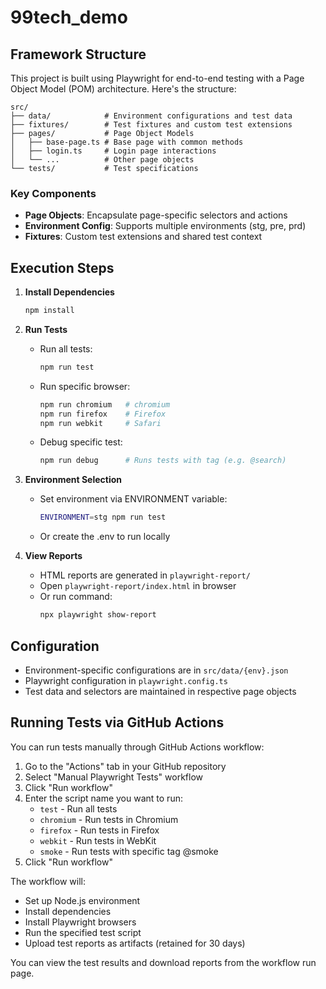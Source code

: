 # 99tech_demo

## Framework Structure

This project is built using Playwright for end-to-end testing with a Page Object Model (POM) architecture. Here's the structure:

```
src/
├── data/            # Environment configurations and test data
├── fixtures/        # Test fixtures and custom test extensions
├── pages/           # Page Object Models
│   ├── base-page.ts # Base page with common methods
│   ├── login.ts     # Login page interactions
│   └── ...          # Other page objects
└── tests/           # Test specifications
```

### Key Components

- **Page Objects**: Encapsulate page-specific selectors and actions
- **Environment Config**: Supports multiple environments (stg, pre, prd)
- **Fixtures**: Custom test extensions and shared test context

## Execution Steps

1. **Install Dependencies**

   ```bash
   npm install
   ```

2. **Run Tests**

   - Run all tests:
     ```bash
     npm run test
     ```
   - Run specific browser:
     ```bash
     npm run chromium   # chromium
     npm run firefox    # Firefox
     npm run webkit     # Safari
     ```
   - Debug specific test:
     ```bash
     npm run debug      # Runs tests with tag (e.g. @search)
     ```

3. **Environment Selection**

   - Set environment via ENVIRONMENT variable:
     ```bash
     ENVIRONMENT=stg npm run test
     ```
   - Or create the .env to run locally

4. **View Reports**
   - HTML reports are generated in `playwright-report/`
   - Open `playwright-report/index.html` in browser
   - Or run command:
     ```bash
     npx playwright show-report
     ```

## Configuration

- Environment-specific configurations are in `src/data/{env}.json`
- Playwright configuration in `playwright.config.ts`
- Test data and selectors are maintained in respective page objects

## Running Tests via GitHub Actions

You can run tests manually through GitHub Actions workflow:

1. Go to the "Actions" tab in your GitHub repository
2. Select "Manual Playwright Tests" workflow
3. Click "Run workflow"
4. Enter the script name you want to run:
   - `test` - Run all tests
   - `chromium` - Run tests in Chromium
   - `firefox` - Run tests in Firefox
   - `webkit` - Run tests in WebKit
   - `smoke` - Run tests with specific tag @smoke
5. Click "Run workflow"

The workflow will:

- Set up Node.js environment
- Install dependencies
- Install Playwright browsers
- Run the specified test script
- Upload test reports as artifacts (retained for 30 days)

You can view the test results and download reports from the workflow run page.
